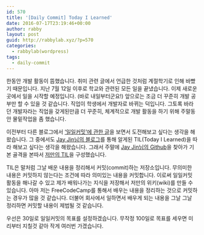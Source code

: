 ```yaml
---
id: 570
title: '[Daily Commit] Today I Learned'
date: 2016-07-17T23:19:46+00:00
author: rabby
layout: post
guid: http://rabbylab.xyz/?p=570
categories:
  - rabbylab(wordpress)
tags:
  - daily-commit
---
```

한동안 개발 활동이 뜸했습니다. 취미 관련 글에서 언급한 것처럼 계절학기로 인해 바빴기 때문입니다. 지난 7월 12일 이후로 학교와 관련된 모든 일을 끝냈습니다. 이제 새로운 곳에서 일을 시작할 예정입니다. (바로 내일부터군요!) 앞으로는 조금 더 꾸준히 개발 공부만 할 수 있을 것 같습니다. 직업이 학생에서 개발자로 바뀌는 덕입니다. 그토록 바라던 개발자라는 직업을 갖게된만큼 더 꾸준히, 체계적으로 개발 활동을 하기 위해 주말동안 물밑작업을 좀 했습니다.

이전부터 다른 블로그에서 [&#8216;일일커밋&#8217;에 관한 글](https://blog.outsider.ne.kr/1141)을 보면서 도전해보고 싶다는 생각을 해왔습니다. 그 중에서도 [Jay Jin님의 블로그](https://milooy.wordpress.com/2015/10/08/daily-commit/)를 통해 알게된 TIL(Today I Learned)을 따라 해보고 싶다는 생각을 해왔습니다. 그래서 주말에 [Jay Jin님의 Github](https://github.com/milooy/TIL)을 찾아가 기본 골격을 본따서 [저만의 TIL](https://github.com/joeunha/TIL)을 구성했습니다.

TIL은 말처럼 그날 배운 내용을 정리해서 커밋(commit)하는 저장소입니다. 무의미한 내용은 커밋하지 않는다는 조건에 따라 의미있는 내용을 커밋합니다. 이로써 일일커밋 활동을 해나갈 수 있고 제가 배워나가는 지식을 저장해서 저만의 위키(wiki)를 만들 수 있습니다. 아마 저는 FreeCodeCamp를 통해서 배우는 내용을 정리하는 것으로 커밋하는 경우가 많을 것 같습니다. 더불어 회사에서 일하면서 배우게 되는 내용을 그날 그날 정리하면 커밋할 내용이 제법될 것 같습니다.

우선은 30일로 일일커밋의 목표를 설정하겠습니다. 무작정 100일로 목표를 세우면 미리부터 지칠것 같아 작게 여러번 가겠습니다.